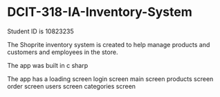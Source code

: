 # DCIT-318-IA-Inventory-System
Student ID is 10823235

The Shoprite inventory system is created to help manage products and customers and employees in the store.

The app was built in c sharp

The app has a
loading screen
login screen
main screen
products screen
order screen
users screen
categories screen
